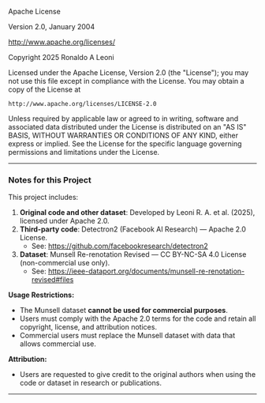Apache License

Version 2.0, January 2004

http://www.apache.org/licenses/

Copyright 2025 Ronaldo A Leoni

Licensed under the Apache License, Version 2.0 (the "License");
you may not use this file except in compliance with the License.
You may obtain a copy of the License at

    http://www.apache.org/licenses/LICENSE-2.0

Unless required by applicable law or agreed to in writing, software
and associated data distributed under the License is distributed on an
"AS IS" BASIS, WITHOUT WARRANTIES OR CONDITIONS OF ANY KIND, either
express or implied. See the License for the specific language governing
permissions and limitations under the License.

---

### Notes for this Project

This project includes:

1. **Original code and other dataset**: Developed by Leoni R. A. et al. (2025), licensed under Apache 2.0.  
2. **Third-party code**: Detectron2 (Facebook AI Research) — Apache 2.0 License.  
   - See: https://github.com/facebookresearch/detectron2  
3. **Dataset**: Munsell Re-renotation Revised — CC BY-NC-SA 4.0 License (non-commercial use only).  
   - See: https://ieee-dataport.org/documents/munsell-re-renotation-revised#files   

**Usage Restrictions:**  
- The Munsell dataset **cannot be used for commercial purposes**.  
- Users must comply with the Apache 2.0 terms for the code and retain all copyright, license, and attribution notices.  
- Commercial users must replace the Munsell dataset with data that allows commercial use.  

**Attribution:**  
- Users are requested to give credit to the original authors when using the code or dataset in research or publications.

---
